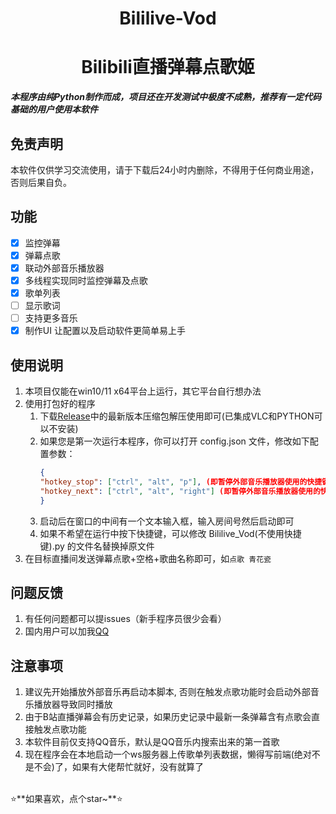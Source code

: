 <div align="center">

<h1>Bililive-Vod</h1>
<h1>Bilibili直播弹幕点歌姬</h1>

</div>

*****本程序由纯Python制作而成，项目还在开发测试中极度不成熟，推荐有一定代码基础的用户使用本软件*****
## 免责声明

本软件仅供学习交流使用，请于下载后24小时内删除，不得用于任何商业用途，否则后果自负。

## 功能

- [x] 监控弹幕
- [x] 弹幕点歌
- [x] 联动外部音乐播放器
- [x] 多线程实现同时监控弹幕及点歌
- [x] 歌单列表
- [ ] 显示歌词
- [ ] 支持更多音乐
- [x] 制作UI 让配置以及启动软件更简单易上手

## 使用说明
1. 本项目仅能在win10/11 x64平台上运行，其它平台自行想办法
2. 使用打包好的程序
   1. 下载[Release](https://github.com/xuan06zyx/bililive-vod/releases)中的最新版本压缩包解压使用即可(已集成VLC和PYTHON可以不安装)
   2. 如果您是第一次运行本程序，你可以打开 config.json 文件，修改如下配置参数：
      ```json
      {
      "hotkey_stop": ["ctrl", "alt", "p"], (即暂停外部音乐播放器使用的快捷键 在播放音乐前按下)
      "hotkey_next": ["ctrl", "alt", "right"] (即暂停外部音乐播放器使用的快捷键 在音乐播放完后按下)
      }
      ```
   3. 启动后在窗口的中间有一个文本输入框，输入房间号然后启动即可
   4. 如果不希望在运行中按下快捷键，可以修改 Bililive_Vod(不使用快捷键).py 的文件名替换掉原文件
3. 在目标直播间发送弹幕点歌+空格+歌曲名称即可，如`点歌 青花瓷`

## 问题反馈

1. 有任何问题都可以提issues（新手程序员很少会看）
2. 国内用户可以加我[QQ](https://api.lolimi.cn/API/tzmp/api.php?qq=2015441509)

## 注意事项
1. 建议先开始播放外部音乐再启动本脚本, 否则在触发点歌功能时会启动外部音乐播放器导致同时播放
2. 由于B站直播弹幕会有历史记录，如果历史记录中最新一条弹幕含有点歌会直接触发点歌功能
3. 本软件目前仅支持QQ音乐，默认是QQ音乐内搜索出来的第一首歌
4. 现在程序会在本地启动一个ws服务器上传歌单列表数据，懒得写前端(绝对不是不会)了，如果有大佬帮忙就好，没有就算了
<br>
⭐**如果喜欢，点个star~**⭐
